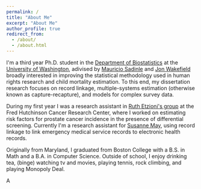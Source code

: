 ```yaml
---
permalink: /
title: "About Me"
excerpt: "About Me"
author_profile: true
redirect_from: 
  - /about/
  - /about.html
---
```


I'm a third year Ph.D. student in the [Department of Biostatistics](http://www.biostat.washington.edu/)  at the [University of Washington](https://www.washington.edu/), adivised by  [Mauricio Sadinle](http://faculty.washington.edu/msadinle/) and [Jon Wakefield](http://faculty.washington.edu/jonno/) broadly interested in improving the statistical methodology used in human rights research and child mortality estimation. To this end, my dissertation research focuses on record linkage, multiple-systems estimation (otherwise known as capture-recapture), and models for complex survey data.

During my first year I was a research assistant in [Ruth Etzioni's group](https://research.fhcrc.org/etzioni/en.html) at the Fred Hutchinson Cancer Research Center, where I worked on estimating risk factors for prostate cancer incidence in the presence of differential screening. Currently I'm a research assistant for [Susanne May](https://www.biostat.washington.edu/people/susanne-may), using record linkage to link emergency medical service records to electronic health records.

Originally from Maryland, I graduated from Boston College with a B.S. in Math and a B.A. in Computer Science. Outside of school, I enjoy drinking tea, (binge) watching tv and movies, playing tennis, rock climbing, and playing Monopoly Deal.

A

